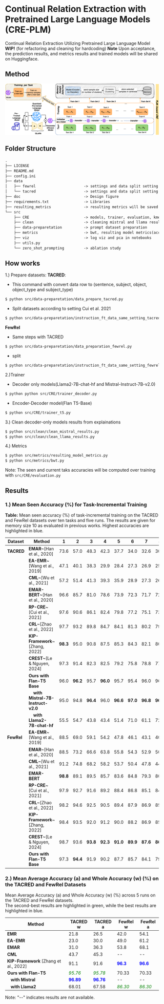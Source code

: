 # Continual Relation Extraction with Pretrained Large Language Models (CRE-PLM)
Continual Relation Extraction Utilizing Pretrained Large Language Model
**WIP!** (for refactoring and cleaning for hardcoding)
**Note** Upon acceptance, the prediction results, and metrics results and trained models will be shared on Huggingface.

## Method
![Method](https://github.com/sefeoglu/CRE_PTM/blob/master/doc/CRE_PLM.png)

## Folder Structure
```xml
.
├── LICENSE
├── README.md
├── config.ini
├── data
│   ├── fewrel                      -> settings and data split setting here
│   └── tacred                      -> settings and data split setting here
├── doc                             -> Design figure
├── requirements.txt                -> Libraries
├── resulting_metrics               -> resulting metrics will be saved here (will be shared on huggingface)
└── src
    ├── CRE                         -> models, trainer, evaluation, kmeans
    ├── clean                       -> cleaning mistral and llama results from explaination
    ├── data-preparetation          -> prompt dataset preparation
    ├── metrics                     -> bwt, resulting model metrics(acc and whole)
    ├── viz                         -> log viz and pca in notebooks
    ├── utils.py
    └── zero_shot_prompting         -> ablation study
````
        
## How works
1.) Prepare datasets:
**TACRED**:
* This command with convert data row to (sentence, subject, object, object_type and subject_type)
````bash
$ python src/data-preparetation/data_prepare_tacred.py
````
* Split datasets according to setting Cui et al. 2021
````bash
$ python src/data-preparetation/instruction_ft_data_same_setting_tacred.py
````
**FewRel**
* Same steps with TACRED
````bash
$ python src/data-preparetation/data_preparation_fewrel.py
````
* split
````bash
$ python src/data-preparetation/instruction_ft_data_same_setting_fewrel.py
```` 
2.)Trainer
 * Decoder only models(Llama2-7B-chat-hf and Mistral-Instruct-7B-v2.0)
````bash
$ python python src/CRE/trainer_decoder.py
````
 * Encoder-Decoder model(Flan T5-Base)
````bash
$ python src/CRE/trainer_t5.py
````
3.) Clean decoder-only models results from explainations
````bash
$ python src/clean/clean_mistral_results.py
$ python src/clean/clean_llama_results.py
````
4.) Metrics
````bash
$ python src/metrics/resulting_model_metrics.py
$ python src/metrics/bwt.py
````
Note: The seen and current taks accuracies will be computed over training with ```src/CRE/evaluation.py``` 
## Results
### 1.)  Mean Seen Accuracy (%) for Task-Incremental Training

**Table:** Mean seen accuracy (%) of task-incremental training on the TACRED and FewRel datasets over ten tasks and five runs. The results are given for memory size 10 as evaluated in previous works. Highest accuracies are highlighted in blue.

| **Dataset** | **Method**                                      | **1**    | **2**    | **3**    | **4**    | **5**    | **6**    | **7**    | **8**    | **9**    | **10**   |
|-------------|-------------------------------------------------|----------|----------|----------|----------|----------|----------|----------|----------|----------|----------|
| **TACRED**  | **EMAR**~[Han et al., 2020]                     | 73.6     | 57.0     | 48.3     | 42.3     | 37.7     | 34.0     | 32.6     | 30.0     | 27.6     | 25.1     |
|             | **EA-EMR**~[Wang et al., 2019]                  | 47.1     | 40.1     | 38.3     | 29.9     | 28.4     | 27.3     | 26.9     | 25.8     | 22.9     | 19.8     |
|             | **CML**~[Wu et al., 2021]                       | 57.2     | 51.4     | 41.3     | 39.3     | 35.9     | 28.9     | 27.3     | 26.9     | 24.8     | 23.4     |
|             | **EMAR-BERT**~[Han et al., 2020]                | 96.6     | 85.7     | 81.0     | 78.6     | 73.9     | 72.3     | 71.7     | 72.2     | 72.6     | 71.0     |
|             | **RP-CRE**~[Cui et al., 2021]                   | 97.6     | 90.6     | 86.1     | 82.4     | 79.8     | 77.2     | 75.1     | 73.7     | 72.4     | 72.4     |
|             | **CRL**~[Zhao et al., 2022]                     | 97.7     | 93.2     | 89.8     | 84.7     | 84.1     | 81.3     | 80.2     | 79.1     | 79.0     | 78.0     |
|             | **KIP-Framework**~[Zhang, 2022]                 | **98.3** | 95.0     | 90.8     | 87.5     | 85.3     | 84.3     | 82.1     | 80.2     | 79.6     | 78.6     |
|             | **CREST**~[Le & Nguyen, 2024]                   | 97.3     | 91.4     | 82.3     | 82.5     | 79.2     | 75.8     | 78.8     | 77.4     | 78.6     | 79.4     |
|             | **Ours with Flan-T5 Base**                      | 96.0     | **96.2** | 95.7     | **96.0** | 95.7     | 95.4     | 96.0     | 96.0     | **96.3** | 95.8     |
|             | &nbsp;&nbsp;&nbsp;&nbsp;**with Mistral-7B-Instruct-v2.0** | 95.0     | 94.8     | **96.4** | 96.0     | **96.6** | **97.0** | **96.8** | **96.9** | 95.8     | **96.9** |
|             | &nbsp;&nbsp;&nbsp;&nbsp;**with Llama2-7B-chat-hf**      | 55.5     | 54.7     | 43.8     | 43.4     | 51.4     | 71.0     | 61.1     | 72.6     | 73.6     | 69.6     |
| **FewRel**  | **EA-EMR**~[Wang et al., 2019]                  | 88.5     | 69.0     | 59.1     | 54.2     | 47.8     | 46.1     | 43.1     | 40.7     | 38.6     | 35.1     |
|             | **EMAR**~[Han et al., 2020]                     | 88.5     | 73.2     | 66.6     | 63.8     | 55.8     | 54.3     | 52.9     | 50.9     | 48.8     | 46.3     |
|             | **CML**~[Wu et al., 2021]                       | 91.2     | 74.8     | 68.2     | 58.2     | 53.7     | 50.4     | 47.8     | 44.4     | 43.1     | 39.7     |
|             | **EMAR-BERT**                                   | **98.8** | 89.1     | 89.5     | 85.7     | 83.6     | 84.8     | 79.3     | 80.0     | 77.1     | 73.8     |
|             | **RP-CRE**~[Cui et al., 2021]                   | 97.9     | 92.7     | 91.6     | 89.2     | 88.4     | 86.8     | 85.1     | 84.1     | 82.2     | 81.5     |
|             | **CRL**~[Zhao et al., 2022]                     | 98.2     | 94.6     | 92.5     | 90.5     | 89.4     | 87.9     | 86.9     | 85.6     | 84.5     | 83.1     |
|             | **KIP-Framework**~[Zhang, 2022]                 | 98.4     | 93.5     | 92.0     | 91.2     | 90.0     | 88.2     | 86.9     | 85.6     | 84.1     | 82.5     |
|             | **CREST**~[Le & Nguyen, 2024]                   | 98.7     | 93.6     | **93.8** | **92.3** | **91.0** | **89.9** | **87.6** | **86.7** | **86.0** | **84.8** |
|             | **Ours with Flan-T5 Base**                      | 97.3     | **94.4** | 91.9     | 90.2     | 87.7     | 85.7     | 84.1     | 79.8     | 77.1     | 70.0     |


### 2.)  Mean Average Accuracy (a) and Whole Accuracy (w) (%) on the TACRED and FewRel Datasets

Mean Average Accuracy (a) and Whole Accuracy (w) (%) across 5 runs on the TACRED and FewRel datasets.  
The second-best results are highlighted in green, while the best results are highlighted in blue.

| **Method**                         | **TACRED w** | **TACRED a** | **FewRel w**         | **FewRel a**         |
|------------------------------------|--------------|--------------|----------------------|----------------------|
| **EMR**                            | 21.8         | 26.5         | 42.0                | 54.1                |
| **EA-EMR**                         | 23.0         | 30.0         | 49.0                | 61.2                |
| **EMAR**                           | 31.0         | 36.3         | 53.8                | 68.1                |
| **CML**                            | 43.7         | 45.3         | --                  | --                  |
| **KIP-Framework** [Zhang et al., 2022] | 91.1         | 91.6         | **<span style="color:blue;">96.3</span>** | **<span style="color:blue;">96.6</span>** |
| **Ours with Flan-T5**              | *<span style="color:green;">95.76</span>* | *<span style="color:green;">95.78</span>* | 70.33               | 70.33               |
| &nbsp;&nbsp;&nbsp;**with Mistral** | **<span style="color:blue;">96.89</span>** | **<span style="color:blue;">96.76</span>** | --                  | --                  |
| &nbsp;&nbsp;&nbsp;**with Llama2**  | 68.01        | 67.58        | *<span style="color:green;">86.30</span>* | *<span style="color:green;">86.30</span>* |

Note: "--" indicates results are not available.
